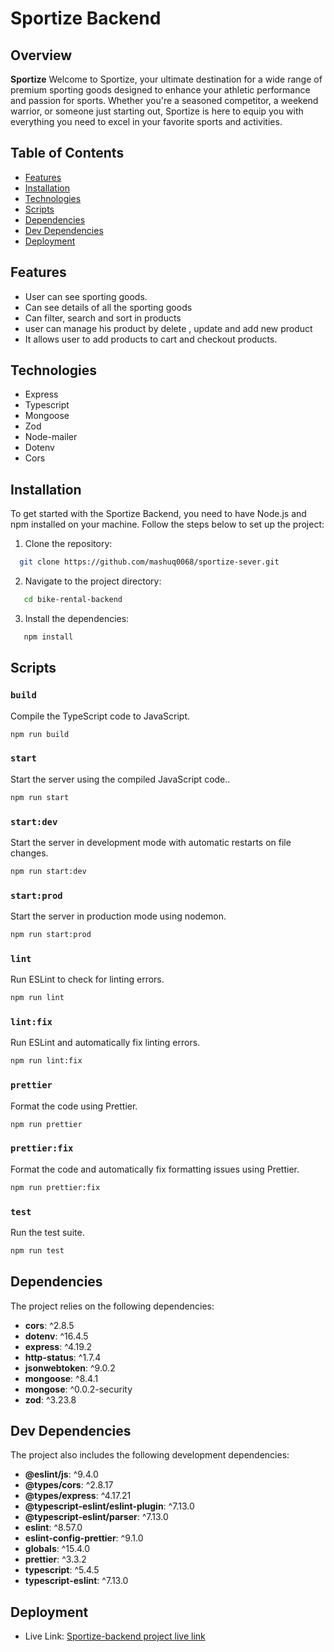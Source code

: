 # Sportize Backend

## Overview


**Sportize** Welcome to Sportize, your ultimate destination for a wide range of premium sporting goods designed to enhance your athletic
performance and passion for sports. Whether you're a seasoned
competitor, a weekend warrior, or someone just starting out,
Sportize is here to equip you with everything you need to excel in
your favorite sports and activities.

## Table of Contents

- [Features](#features)
- [Installation](#installation)
- [Technologies](#technologies)
- [Scripts](#scripts)
- [Dependencies](#dependencies)
- [Dev Dependencies](#dev-dependencies)
- [Deployment](#deployment)

## Features

- User can see sporting goods.
- Can see details of all the sporting goods
- Can filter, search and sort in products
- user can manage his product by delete , update and add new product
- It allows user to add products to cart and checkout products.

## Technologies
- Express
- Typescript
- Mongoose
- Zod
- Node-mailer
- Dotenv
- Cors

## Installation

To get started with the Sportize Backend, you need to have Node.js and npm installed on your machine. Follow the steps below to set up the project:

1. Clone the repository:

```bash
  git clone https://github.com/mashuq0068/sportize-sever.git
```

2. Navigate to the project directory:

```bash
   cd bike-rental-backend
```

3. Install the dependencies:

```bash
   npm install
```

## Scripts

### `build`

Compile the TypeScript code to JavaScript.

```bash
npm run build
```

### `start`

Start the server using the compiled JavaScript code..

```bash
npm run start
```

### `start:dev`

Start the server in development mode with automatic restarts on file changes.

```bash
npm run start:dev
```

### `start:prod`

Start the server in production mode using nodemon.

```bash
npm run start:prod
```

### `lint`

Run ESLint to check for linting errors.

```bash
npm run lint
```

### `lint:fix`

Run ESLint and automatically fix linting errors.

```bash
npm run lint:fix
```

### `prettier`

Format the code using Prettier.

```bash
npm run prettier
```

### `prettier:fix`

Format the code and automatically fix formatting issues using Prettier.

```bash
npm run prettier:fix
```

### `test`

Run the test suite.

```bash
npm run test
```

## Dependencies

The project relies on the following dependencies:

- **cors**: ^2.8.5
- **dotenv**: ^16.4.5
- **express**: ^4.19.2
- **http-status**: ^1.7.4
- **jsonwebtoken**: ^9.0.2
- **mongoose**: ^8.4.1
- **mongose**: ^0.0.2-security
- **zod**: ^3.23.8

## Dev Dependencies

The project also includes the following development dependencies:

- **@eslint/js**: ^9.4.0
- **@types/cors**: ^2.8.17
- **@types/express**: ^4.17.21
- **@typescript-eslint/eslint-plugin**: ^7.13.0
- **@typescript-eslint/parser**: ^7.13.0
- **eslint**: ^8.57.0
- **eslint-config-prettier**: ^9.1.0
- **globals**: ^15.4.0
- **prettier**: ^3.3.2
- **typescript**: ^5.4.5
- **typescript-eslint**: ^7.13.0

## Deployment

- Live Link: [Sportize-backend project live link](https://bike-rental-backend-six.vercel.app/)
